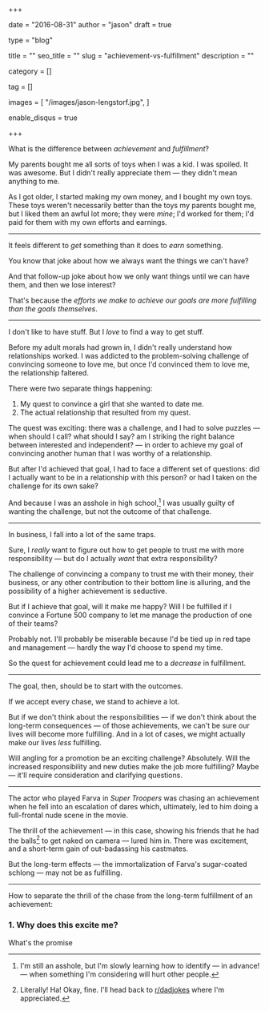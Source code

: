+++

date = "2016-08-31"
author = "jason"
draft = true

type = "blog"

title = ""
seo_title = ""
slug = "achievement-vs-fulfillment"
description = ""

category = []

tag = []

images = [
    "/images/jason-lengstorf.jpg",
]

enable_disqus = true

+++

What is the difference between _achievement_ and _fulfillment_?

My parents bought me all sorts of toys when I was a kid. I was spoiled. It was awesome. But I didn't really appreciate them — they didn't mean anything to me.

As I got older, I started making my own money, and I bought my own toys. These toys weren't necessarily better than the toys my parents bought me, but I liked them an awful lot more; they were _mine_; I'd worked for them; I'd paid for them with my own efforts and earnings.

---

It feels different to _get_ something than it does to _earn_ something.

You know that joke about how we always want the things we can't have?

And that follow-up joke about how we only want things until we can have them, and then we lose interest?

That's because the _efforts we make to achieve our goals are more fulfilling than the goals themselves_.

---

I don't like to have stuff. But I _love_ to find a way to get stuff.

Before my adult morals had grown in, I didn't really understand how relationships worked. I was addicted to the problem-solving challenge of convincing someone to love me, but once I'd convinced them to love me, the relationship faltered.

There were two separate things happening:

1. My quest to convince a girl that she wanted to date me.
2. The actual relationship that resulted from my quest.

The quest was exciting: there was a challenge, and I had to solve puzzles — when should I call? what should I say? am I striking the right balance between interested and independent? — in order to achieve my goal of convincing another human that I was worthy of a relationship.

But after I'd achieved that goal, I had to face a different set of questions: did I actually want to be in a relationship with this person? or had I taken on the challenge for its own sake?

And because I was an asshole in high school,[^asshole] I was usually guilty of wanting the challenge, but not the outcome of that challenge.

[^asshole]:
    I'm still an asshole, but I'm slowly learning how to identify — in advance! — when something I'm considering will hurt other people.

---

In business, I fall into a lot of the same traps.

Sure, I _really_ want to figure out how to get people to trust me with more responsibility — but do I actually _want_ that extra responsibility?

The challenge of convincing a company to trust me with their money, their business, or any other contribution to their bottom line is alluring, and the possibility of a higher achievement is seductive.

But if I achieve that goal, will it make me happy? Will I be fulfilled if I convince a Fortune 500 company to let me manage the production of one of their teams? 

Probably not. I'll probably be miserable because I'd be tied up in red tape and management — hardly the way I'd choose to spend my time.

So the quest for achievement could lead me to a _decrease_ in fulfillment.

---

The goal, then, should be to start with the outcomes.

If we accept every chase, we stand to achieve a lot.

But if we don't think about the responsibilities — if we don't think about the long-term consequences — of those achievements, we can't be sure our lives will become more fulfilling. And in a lot of cases, we might actually make our lives _less_ fulfilling.

Will angling for a promotion be an exciting challenge? Absolutely. Will the increased responsibility and new duties make the job more fulfilling? Maybe — it'll require consideration and clarifying questions.

---

The actor who played Farva in _Super Troopers_ was chasing an achievement when he fell into an escalation of dares which, ultimately, led to him doing a full-frontal nude scene in the movie.

The thrill of the achievement — in this case, showing his friends that he had the balls[^dad-joke] to get naked on camera — lured him in. There was excitement, and a short-term gain of out-badassing his castmates.

[^dad-joke]:
    Literally! Ha! Okay, fine. I'll head back to [r/dadjokes](https://www.reddit.com/r/dadjokes) where I'm appreciated.

But the long-term effects — the immortalization of Farva's sugar-coated schlong — may not be as fulfilling. 

---

How to separate the thrill of the chase from the long-term fulfillment of an achievement:

### 1. Why does this excite me?

What's the promise 

